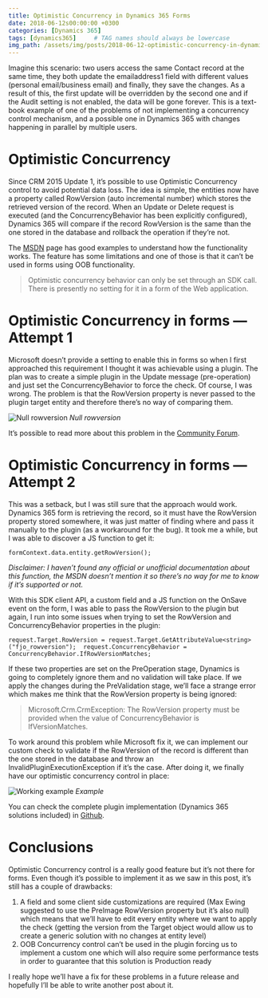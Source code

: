 ```yaml
---
title: Optimistic Concurrency in Dynamics 365 Forms
date: 2018-06-12s00:00:00 +0300
categories: [Dynamics 365]
tags: [dynamics365]     # TAG names should always be lowercase
img_path: /assets/img/posts/2018-06-12-optimistic-concurrency-in-dynamics-365-forms
---
```


Imagine this scenario: two users access the same Contact record at the same time, they both update the emailaddress1 field with different values (personal email/business email) and finally, they save the changes. As a result of this, the first update will be overridden by the second one and if the Audit setting is not enabled, the data will be gone forever. This is a text-book example of one of the problems of not implementing a concurrency control mechanism, and a possible one in Dynamics 365 with changes happening in parallel by multiple users.

# Optimistic Concurrency

Since CRM 2015 Update 1, it’s possible to use Optimistic Concurrency control to avoid potential data loss. The idea is simple, the entities now have a property called RowVersion (auto incremental number) which stores the retrieved version of the record. When an Update or Delete request is executed (and the ConcurrencyBehavior has been explicitly configured), Dynamics 365 will compare if the record RowVersion is the same than the one stored in the database and rollback the operation if they’re not.

The [MSDN](https://docs.microsoft.com/en-us/dynamics365/customer-engagement/developer/org-service/reduce-potential-data-loss-using-optimistic-concurrency) page has good examples to understand how the functionality works. The feature has some limitations and one of those is that it can’t be used in forms using OOB functionality.

> Optimistic concurrency behavior can only be set through an SDK call. There is presently no setting for it in a form of the Web application.

# Optimistic Concurrency in forms — Attempt 1

Microsoft doesn’t provide a setting to enable this in forms so when I first approached this requirement I thought it was achievable using a plugin. The plan was to create a simple plugin in the Update message (pre-operation) and just set the ConcurrencyBehavior to force the check. Of course, I was wrong. The problem is that the RowVersion property is never passed to the plugin target entity and therefore there’s no way of comparing them.

![Null rowversion](1-null.png)
_Null rowversion_

It’s possible to read more about this problem in the [Community Forum](https://community.dynamics.com/crm/f/117/t/220118).

# Optimistic Concurrency in forms — Attempt 2

This was a setback, but I was still sure that the approach would work. Dynamics 365 form is retrieving the record, so it must have the RowVersion property stored somewhere, it was just matter of finding where and pass it manually to the plugin (as a workaround for the bug). It took me a while, but I was able to discover a JS function to get it:

`formContext.data.entity.getRowVersion();`

*Disclaimer: I haven’t found any official or unofficial documentation about this function, the MSDN doesn’t mention it so there’s no way for me to know if it’s supported or not.*

With this SDK client API, a custom field and a JS function on the OnSave event on the form, I was able to pass the RowVersion to the plugin but again, I run into some issues when trying to set the RowVersion and ConcurrencyBehavior properties in the plugin:

`request.Target.RowVersion = request.Target.GetAttributeValue<string>("fjo_rowversion"); 
request.ConcurrencyBehavior = ConcurrencyBehavior.IfRowVersionMatches;`

If these two properties are set on the PreOperation stage, Dynamics is going to completely ignore them and no validation will take place. If we apply the changes during the PreValidation stage, we’ll face a strange error which makes me think that the RowVersion property is being ignored:

> Microsoft.Crm.CrmException: The RowVersion property must be provided when the value of ConcurrencyBehavior is IfVersionMatches.

To work around this problem while Microsoft fix it, we can implement our custom check to validate if the RowVersion of the record is different than the one stored in the database and throw an InvalidPluginExecutionException if it’s the case. After doing it, we finally have our optimistic concurrency control in place:

![Working example](2-example.png)
_Example_

You can check the complete plugin implementation (Dynamics 365 solutions included) in [Github](https://github.com/fedejousset/OptimisticConcurrency).

# Conclusions

Optimistic Concurrency control is a really good feature but it’s not there for forms. Even though it’s possible to implement it as we saw in this post, it’s still has a couple of drawbacks:

1. A field and some client side customizations are required (Max Ewing suggested to use the PreImage RowVersion property but it’s also null) which means that we’ll have to edit every entity where we want to apply the check (getting the version from the Target object would allow us to create a generic solution with no changes at entity level)
2. OOB Concurrency control can’t be used in the plugin forcing us to implement a custom one which will also require some performance tests in order to guarantee that this solution is Production ready

I really hope we’ll have a fix for these problems in a future release and hopefully I’ll be able to write another post about it.